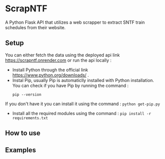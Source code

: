 # ScrapNTF
A Python Flask API that utilizes a web scrapper to extract SNTF train schedules from their website.

## Setup
You can either fetch the data using the deployed api link https://scrapntf.onrender.com or run the api locally :
* Install Python through the official link https://www.python.org/downloads/ .
* Instal Pip, usually Pip is automaticlly installed with Python installation.
    You can check if you have Pip by running the command :
    ```
    pip --version
    ```
If you don't have it you can install it using the command :
    ```
    python get-pip.py
    ```
  *  Install all the required modules using the command :
    ```
    pip install -r requirements.txt
    ```

## How to use


## Examples
